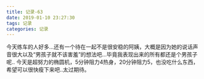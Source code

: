 ```yaml
---
title: 记录-63
date: 2019-01-10 23:27:30
tags: 记录
categories: 记录
---
```

今天练车的人好多...还有一个待在一起不是很安稳的阿姨，大概是因为她的说话声音很大以及“男孩子就不该害羞”的想法吧...毕竟我表现出来的所有都还是个男孩子呢..
今天是超努力的椭圆机，5分钟阻力4热身，20分钟阻力5，也没吃什么东西，希望可以很快瘦下来吧..太过期待。